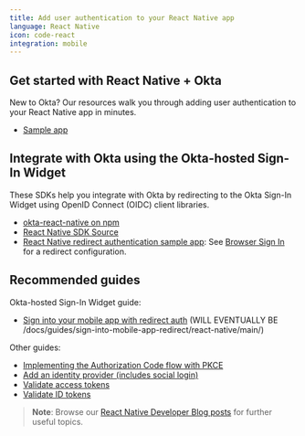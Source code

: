 ```yaml
---
title: Add user authentication to your React Native app
language: React Native
icon: code-react
integration: mobile
---
```


## Get started with React Native + Okta

New to Okta? Our resources walk you through adding user authentication to your React Native app in minutes.

<ul class='language-ctas'>
	<!-- <li>
		<a href='/docs/guides/sign-into-mobile-app-redirect/react-native/main/' class='Button--blueDarkOutline' data-proofer-ignore>
			<span>Sign users in quickstart</span>
		</a>
	</li> -->
	<li>
		<a href='https://github.com/okta/samples-js-react-native' class='Button--blueDarkOutline' data-proofer-ignore>
			<span>Sample app</span>
		</a>
	</li>
</ul>

## Integrate with Okta using the Okta-hosted Sign-In Widget

These SDKs help you integrate with Okta by redirecting to the Okta Sign-In Widget using OpenID Connect (OIDC) client libraries.

* [okta-react-native on npm](https://www.npmjs.com/package/@okta/okta-react-native)
* [React Native SDK Source](https://github.com/okta/okta-react-native)
* [React Native redirect authentication sample app](https://github.com/okta/samples-js-react-native): See [Browser Sign In](https://github.com/okta/samples-js-react-native/tree/master/browser-sign-in) for a redirect configuration.

## Recommended guides

Okta-hosted Sign-In Widget guide:

* [Sign into your mobile app with redirect auth](#) (WILL EVENTUALLY BE /docs/guides/sign-into-mobile-app-redirect/react-native/main/)

Other guides:

* [Implementing the Authorization Code flow with PKCE](/docs/guides/implement-grant-type/authcodepkce/main/)
* [Add an identity provider (includes social login)](/docs/guides/identity-providers/)
* [Validate access tokens](/docs/guides/validate-access-tokens)
* [Validate ID tokens](/docs/guides/validate-id-tokens)

> **Note**: Browse our [React Native Developer Blog posts](/search/#q=react%20native&f:@commonoktasource=[Developer%20blog]) for further useful topics.
